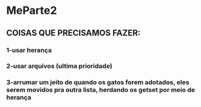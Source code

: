 # MeParte2
## COISAS QUE PRECISAMOS FAZER:

### 1-usar herança
	
### 2-usar arquivos (ultima prioridade)

### 3-arrumar um jeito de quando os gatos forem adotados, eles serem movidos pra outra lista, herdando os getset por meio de herança
